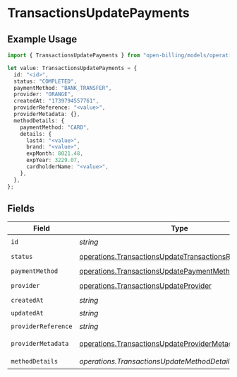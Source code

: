 # TransactionsUpdatePayments

## Example Usage

```typescript
import { TransactionsUpdatePayments } from "open-billing/models/operations";

let value: TransactionsUpdatePayments = {
  id: "<id>",
  status: "COMPLETED",
  paymentMethod: "BANK_TRANSFER",
  provider: "ORANGE",
  createdAt: "1739794557761",
  providerReference: "<value>",
  providerMetadata: {},
  methodDetails: {
    paymentMethod: "CARD",
    details: {
      last4: "<value>",
      brand: "<value>",
      expMonth: 8021.48,
      expYear: 3229.07,
      cardholderName: "<value>",
    },
  },
};
```

## Fields

| Field                                                                                                                              | Type                                                                                                                               | Required                                                                                                                           | Description                                                                                                                        |
| ---------------------------------------------------------------------------------------------------------------------------------- | ---------------------------------------------------------------------------------------------------------------------------------- | ---------------------------------------------------------------------------------------------------------------------------------- | ---------------------------------------------------------------------------------------------------------------------------------- |
| `id`                                                                                                                               | *string*                                                                                                                           | :heavy_check_mark:                                                                                                                 | N/A                                                                                                                                |
| `status`                                                                                                                           | [operations.TransactionsUpdateTransactionsResponseStatus](../../models/operations/transactionsupdatetransactionsresponsestatus.md) | :heavy_check_mark:                                                                                                                 | N/A                                                                                                                                |
| `paymentMethod`                                                                                                                    | [operations.TransactionsUpdatePaymentMethod](../../models/operations/transactionsupdatepaymentmethod.md)                           | :heavy_check_mark:                                                                                                                 | N/A                                                                                                                                |
| `provider`                                                                                                                         | [operations.TransactionsUpdateProvider](../../models/operations/transactionsupdateprovider.md)                                     | :heavy_check_mark:                                                                                                                 | N/A                                                                                                                                |
| `createdAt`                                                                                                                        | *string*                                                                                                                           | :heavy_check_mark:                                                                                                                 | N/A                                                                                                                                |
| `updatedAt`                                                                                                                        | *string*                                                                                                                           | :heavy_minus_sign:                                                                                                                 | N/A                                                                                                                                |
| `providerReference`                                                                                                                | *string*                                                                                                                           | :heavy_check_mark:                                                                                                                 | N/A                                                                                                                                |
| `providerMetadata`                                                                                                                 | [operations.TransactionsUpdateProviderMetadata](../../models/operations/transactionsupdateprovidermetadata.md)                     | :heavy_check_mark:                                                                                                                 | Any valid JSON value                                                                                                               |
| `methodDetails`                                                                                                                    | *operations.TransactionsUpdateMethodDetails*                                                                                       | :heavy_check_mark:                                                                                                                 | N/A                                                                                                                                |